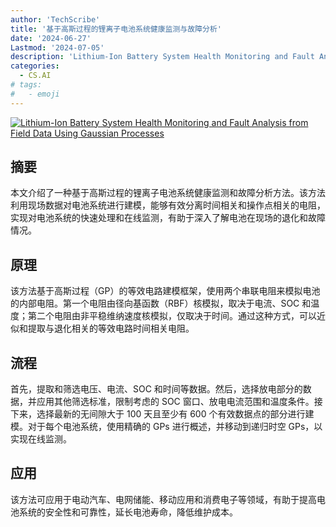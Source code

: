 ```yaml
---
author: 'TechScribe'
title: '基于高斯过程的锂离子电池系统健康监测与故障分析'
date: '2024-06-27'
Lastmod: '2024-07-05'
description: 'Lithium-Ion Battery System Health Monitoring and Fault Analysis from Field Data Using Gaussian Processes'
categories:
  - CS.AI
# tags:
#   - emoji
---
```


[![Lithium-Ion Battery System Health Monitoring and Fault Analysis from Field Data Using Gaussian Processes](https://arxiv-research-1301205113.cos.ap-guangzhou.myqcloud.com/images/2406.19015v1.pdf_0.jpg)](https://arxiv.org/abs/2406.19015v1)

## 摘要

本文介绍了一种基于高斯过程的锂离子电池系统健康监测和故障分析方法。该方法利用现场数据对电池系统进行建模，能够有效分离时间相关和操作点相关的电阻，实现对电池系统的快速处理和在线监测，有助于深入了解电池在现场的退化和故障情况。<!--more-->

## 原理

该方法基于高斯过程（GP）的等效电路建模框架，使用两个串联电阻来模拟电池的内部电阻。第一个电阻由径向基函数（RBF）核模拟，取决于电流、SOC 和温度；第二个电阻由非平稳维纳速度核模拟，仅取决于时间。通过这种方式，可以近似和提取与退化相关的等效电路时间相关电阻。

## 流程

首先，提取和筛选电压、电流、SOC 和时间等数据。然后，选择放电部分的数据，并应用其他筛选标准，限制考虑的 SOC 窗口、放电电流范围和温度条件。接下来，选择最新的无间隙大于 100 天且至少有 600 个有效数据点的部分进行建模。对于每个电池系统，使用精确的 GPs 进行概述，并移动到递归时空 GPs，以实现在线监测。

## 应用

该方法可应用于电动汽车、电网储能、移动应用和消费电子等领域，有助于提高电池系统的安全性和可靠性，延长电池寿命，降低维护成本。